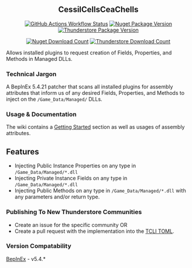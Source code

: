 <div align="center">

## CessilCellsCeaChells
[![GitHub Actions Workflow Status](https://img.shields.io/github/actions/workflow/status/wwwDayDream/CessilCellsCeaChells/build.yml?style=plastic&logo=github)]()
[![Nuget Package Version](https://img.shields.io/nuget/v/CessilCellsCeaChells?style=plastic&logo=nuget&color=%23004880)](https://www.nuget.org/packages/CessilCellsCeaChells)
[![Thunderstore Package Version](https://img.shields.io/thunderstore/v/www_Day_Dream/CessilCellsCeaChells?style=plastic&logo=thunderstore&color=%233498db)](https://thunderstore.io/c/content-warning/p/www_Day_Dream/CessilCellsCeaChells/)

[![Nuget Download Count](https://img.shields.io/nuget/dt/CessilCellsCeaChells?style=plastic&logo=nuget&color=%23edac38)](https://www.nuget.org/packages/CessilCellsCeaChells)
[![Thunderstore Download Count](https://img.shields.io/thunderstore/dt/www_Day_Dream/CessilCellsCeaChells?style=plastic&logo=thunderstore&color=%23edac38)](https://thunderstore.io/c/content-warning/p/www_Day_Dream/CessilCellsCeaChells/)
</div>
Allows installed plugins to request creation of Fields, Properties, and Methods in Managed DLLs.

### Technical Jargon
A BepInEx 5.4.21 patcher that scans all installed plugins for assembly attributes that inform us of any desired Fields, Properties, and Methods to inject on the `/Game_Data/Managed/` DLLs.

### Usage & Documentation
The wiki contains a [Getting Started](https://github.com/wwwDayDream/CessilCellsCeaChells/wiki) section as well as usages of assembly attributes.

## Features
- Injecting Public Instance Properties on any type in `/Game_Data/Managed/*.dll`
- Injecting Private Instance Fields on any type in `/Game_Data/Managed/*.dll`
- Injecting Public Methods on any type in `/Game_Data/Managed/*.dll` with any parameters and/or return type.

### Publishing To New Thunderstore Communities
- Create an issue for the specific community OR
- Create a pull request with the implementation into the [TCLI TOML](https://github.com/wwwDayDream/CessilCellsCeaChells/blob/master/CessilCellsCeaChells/ts-assets/thunderstore.toml).

### Version Compatability
[BepInEx](https://github.com/BepInEx/BepInEx/) - v5.4.*